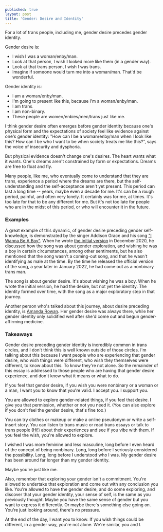 ```yaml
---
published: true
layout: post
title: 'Gender: Desire and Identity'
---
```

For a lot of trans people, including me, gender desire precedes gender identity.

Gender desire is:
* I wish I was a woman/enby/man.
* Look at that person, I wish I looked more like them (in a gender way).
* Look at that trans person, I wish I was trans.
* Imagine if someone would turn me into a woman/man. That'd be wonderful.

Gender identity is:
* I am a woman/enby/man.
* I'm going to present like this, because I'm a woman/enby/man.
* I am trans.
* I am non-binary.
* These people are women/enbies/men/trans just like me.

I think gender desire often emerges before gender identity
because one's physical form and the expectations of society
feel like evidence against one's gender identity:
"How can I be a woman/enby/man when I look like this?
How can I be who I want to be when society treats me like this?",
says the voice of insecurity and dysphoria.

But physical evidence doesn't change one's desires.
The heart wants what it wants.
One's dreams aren't constrained by form or expectations.
Dreams are free to float and fly.

Many people, like me, who eventually come to understand that they are trans,
experience a period where the dreams are there,
but the self-understanding and the self-acceptance aren't yet present.
This period can last a long time -- years, maybe even a decade for me.
It's can be a rough period, painful, and often very lonely.
It certainly was for me, at times.
It's too late for that to be any different for me.
But it's not too late for people who are in the midst of this period,
or who will encounter it in the future.

### Examples

A great example of this dynamic, of gender desire preceding gender self-knowledge,
is demonstrated by the singer Addison Grace
and his song ["I Wanna Be A Boy"](https://music.youtube.com/watch?v=NlZCdgz3hIA&feature=shared).
When he wrote [the initial version](https://youtu.be/r5uWz-GVWsw?feature=shared) in December 2020,
he discussed how the song was about gender exploration, and wishing he was a boy in certain circumstances, among other sentiments, but he also mentioned that the song wasn't a coming-out song,
and that he wasn't identifying as male at the time.
By the time he released the official version of the song, a year later in January 2022, he had come out as a nonbinary trans man.

The song is about gender desire. It's about wishing he was a boy.
When he wrote the initial version, he had the desire, but not yet the identity.
The identity formed over time, with the song as a major exploratory step in that journey.

Another person who's talked about this journey,
about desire preceding identity,
is [Amanda Rowan](https://medium.com/@kemenatan/gender-desire-vs-gender-identity-a334cb4eeec5).
Her gender desire was always there,
while her gender identity only solidified well after she'd come out
and begun gender-affirming medicine.

### Takeaways

Gender desire preceding gender identity is incredibly common in trans circles,
and I don't think this is well known outside of those circles.
I'm talking about this because I want people who are experiencing that gender desire,
who wish things were different,
who wish they themselves were different,
to know about this.
To know they're not alone.
So the remainder of this essay is addressed to those people
who are having that gender desire experience,
and don't know what it means or what to do.

If you feel that gender desire,
if you wish you were nonbinary or a woman or a man,
I want you to know that you're valid. I accept you. I support you.

You are allowed to explore gender-related things, if you feel that desire.
I give you that permission, whether or not you need it.
(You can also explore if you don't feel the gender desire, that's fine too.)

You can try clothes or makeup or make a online pseudonym or write a self-insert story.
You can listen to trans music or read trans essays
or talk to trans people ([Hi!](https://mathstodon.xyz/@isaacg))
about their experiences and see if you vibe with them.
If you feel the wish, you're allowed to explore.

I wished I was more feminine and less masculine,
long before I even heard of the concept of being nonbinary.
Long, long before I seriously considered the possibility.
Long, long before I understood who I was.
My gender desire has been around far longer than my gender identity.

Maybe you're just like me.

Also, remember that exploring your gender isn't a commitment.
You're allowed to undertake that exploration and come out with any conclusion you like.
You're allowed to have the gender desire, and do some exploring,
and discover that your gender identity, your sense of self,
is the same as you previously thought.
Maybe you have the same sense of gender but you want to express it differently.
Or maybe there's something else going on.
You're just looking around, there's no pressure.

At the end of the day, I want you to know:
If you wish things could be different, in a gender way, you're not alone.
We're similar, you and I.
